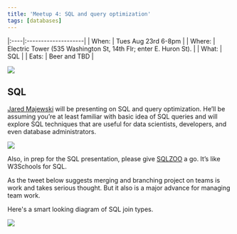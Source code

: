 ```yaml
---
title: 'Meetup 4: SQL and query optimization'
tags: [databases]
---
```







|:----|:--------------------|
| When: | Tues Aug 23rd 6-8pm |
| Where:  | Electric Tower  (535 Washington St, 14th Flr; enter E. Huron St). |
| What: | SQL |
| Eats: | Beer and TBD | 


![](https://s-media-cache-ak0.pinimg.com/600x315/75/56/4b/75564b22447e025618f13a765105e214.jpg)




## SQL



[Jared Majewski](https://www.linkedin.com/in/jared-majewski-47539740) will be presenting on SQL and query optimization. He’ll be assuming you’re at least familiar with basic idea of SQL queries and will explore SQL techniques that are useful for data scientists, developers, and even database administrators. 

![](https://s-media-cache-ak0.pinimg.com/564x/da/17/68/da17685033e4ee2adc630443ace50d8b.jpg)


Also, in prep for the SQL presentation, please give [SQLZOO](sqlzoo.net) a go. It’s like W3Schools for SQL. 


As the tweet below suggests merging and branching project on teams is work and takes serious thought. But it also is a major advance for managing team work.


Here's a smart looking diagram of SQL join types.

![](https://upload.wikimedia.org/wikipedia/commons/thumb/9/9d/SQL_Joins.svg/2000px-SQL_Joins.svg.png)